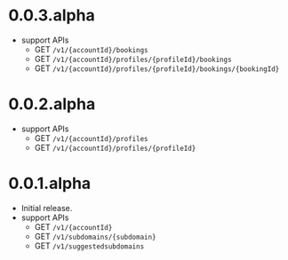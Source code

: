 # 0.0.3.alpha

- support APIs
  - GET `/v1/{accountId}/bookings`
  - GET `/v1/{accountId}/profiles/{profileId}/bookings`
  - GET `/v1/{accountId}/profiles/{profileId}/bookings/{bookingId}`

# 0.0.2.alpha

- support APIs
  - GET `/v1/{accountId}/profiles`
  - GET `/v1/{accountId}/profiles/{profileId}`

# 0.0.1.alpha

- Initial release.
- support APIs
  - GET `/v1/{accountId}`
  - GET `/v1/subdomains/{subdomain}`
  - GET `/v1/suggestedsubdomains`
